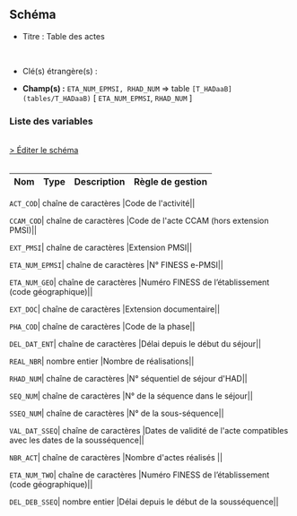 ## Schéma


- Titre : Table des actes
<br />



- Clé(s) étrangère(s) : <br />

- **Champ(s) :** `ETA_NUM_EPMSI, RHAD_NUM`
  => table `[T_HADaaB](tables/T_HADaaB)` [ `ETA_NUM_EPMSI`, `RHAD_NUM` ]<br />

 
### Liste des variables
<br />
<div>
    <a href="https://gitlab.com/healthdatahub/applications-du-hdh/schema-snds/-/tree/master/schemas/T_HADaaA/T_HADaaA.json"
       target="_blank" rel="noopener noreferrer">> Éditer le schéma</a>
</div>
<br />

Nom | Type | Description | Règle de gestion
-|-|-|-



`ACT_COD`| chaîne de caractères |Code de l'activité||

`CCAM_COD`| chaîne de caractères |Code de l'acte CCAM (hors extension PMSI)||

`EXT_PMSI`| chaîne de caractères |Extension PMSI||

`ETA_NUM_EPMSI`| chaîne de caractères |N° FINESS e-PMSI||

`ETA_NUM_GEO`| chaîne de caractères |Numéro FINESS de l’établissement (code géographique)||

`EXT_DOC`| chaîne de caractères |Extension documentaire||

`PHA_COD`| chaîne de caractères |Code de la phase||

`DEL_DAT_ENT`| chaîne de caractères |Délai depuis le début du séjour||

`REAL_NBR`| nombre entier |Nombre de réalisations||

`RHAD_NUM`| chaîne de caractères |N° séquentiel de séjour d'HAD||

`SEQ_NUM`| chaîne de caractères |N° de la séquence dans le séjour||

`SSEQ_NUM`| chaîne de caractères |N° de la sous-séquence||

`VAL_DAT_SSEQ`| chaîne de caractères |Dates de validité de l'acte compatibles avec les dates de la sousséquence||

`NBR_ACT`| chaîne de caractères |Nombre d'actes réalisés ||

`ETA_NUM_TWO`| chaîne de caractères |Numéro FINESS de l’établissement (code géographique)||

`DEL_DEB_SSEQ`| nombre entier |Délai depuis le début de la sousséquence||
